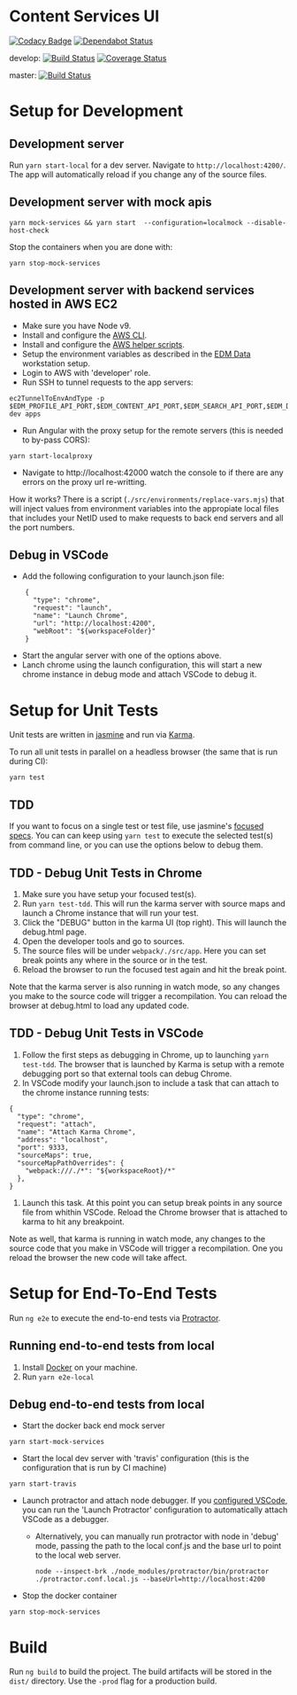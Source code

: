 # Content Services UI
[![Codacy Badge](https://api.codacy.com/project/badge/Grade/d024952d66a04338b330808b4b255048)](https://www.codacy.com/app/uw-it-edm/content-services-ui?utm_source=github.com&amp;utm_medium=referral&amp;utm_content=uw-it-edm/content-services-ui&amp;utm_campaign=Badge_Grade)
[![Dependabot Status](https://api.dependabot.com/badges/status?host=github&repo=uw-it-edm/content-services-ui)](https://dependabot.com)

develop: 
[![Build Status](https://travis-ci.org/uw-it-edm/content-services-ui.svg?branch=develop)](https://travis-ci.org/uw-it-edm/content-services-ui) [![Coverage Status](https://coveralls.io/repos/github/uw-it-edm/content-services-ui/badge.svg?branch=develop)](https://coveralls.io/github/uw-it-edm/content-services-ui?branch=develop) 

master: 
[![Build Status](https://travis-ci.org/uw-it-edm/content-services-ui.svg?branch=master)](https://travis-ci.org/uw-it-edm/content-services-ui)


# Setup for Development

## Development server

Run `yarn start-local` for a dev server. Navigate to `http://localhost:4200/`. The app will automatically reload if you change any of the source files.

## Development server with mock apis
```
yarn mock-services && yarn start  --configuration=localmock --disable-host-check
```

Stop the containers when you are done with:
```
yarn stop-mock-services
```

## Development server with backend services hosted in AWS EC2

- Make sure you have Node v9.
- Install and configure the [AWS CLI](https://aws.amazon.com/cli/).
- Install and configure the [AWS helper scripts](https://github.com/uw-it-edm/technical-operations/tree/master/aws-helper-scripts).
- Setup the environment variables as described in the [EDM Data](https://github.com/uw-it-edm/workstation-setup/tree/master/configuration/edm-team) workstation setup. 
- Login to AWS with 'developer' role.
- Run SSH to tunnel requests to the app servers:
```
ec2TunnelToEnvAndType -p $EDM_PROFILE_API_PORT,$EDM_CONTENT_API_PORT,$EDM_SEARCH_API_PORT,$EDM_DATA_API_PORT dev apps
```
- Run Angular with the proxy setup for the remote servers (this is needed to by-pass CORS):
```
yarn start-localproxy
```
- Navigate to http://localhost:42000 watch the console to if there are any errors on the proxy url re-writting.

How it works? There is a script (`./src/environments/replace-vars.mjs`) that will inject values from environment variables into the appropiate local files that includes your NetID used to make requests to back end servers and all the port numbers.

## Debug in VSCode
- Add the following configuration to your launch.json file:
```
    {
      "type": "chrome",
      "request": "launch",
      "name": "Launch Chrome",
      "url": "http://localhost:4200",
      "webRoot": "${workspaceFolder}"
    }
```
- Start the angular server with one of the options above.
- Lanch chrome using the launch configuration, this will start a new chrome instance in debug mode and attach VSCode to debug it.

# Setup for Unit Tests
Unit tests are written in [jasmine](https://jasmine.github.io) and run via [Karma](https://karma-runner.github.io). 

To run all unit tests in parallel on a headless browser (the same that is run during CI):
```
yarn test
```

## TDD
If you want to focus on a single test or test file, use jasmine's [focused specs](https://jasmine.github.io/2.1/focused_specs.html). You can can keep using `yarn test` to execute the selected test(s) from command line, or you can use the options below to debug them.

## TDD - Debug Unit Tests in Chrome
1. Make sure you have setup your focused test(s).
1. Run `yarn test-tdd`. This will run the karma server with source maps and launch a Chrome instance that will run your test.
1. Click the "DEBUG" button in the karma UI (top right). This will launch the debug.html page.
1. Open the developer tools and go to sources.
1. The source files will be under `webpack/./src/app`. Here you can set break points any where in the source or in the test.
1. Reload the browser to run the focused test again and hit the break point.

Note that the karma server is also running in watch mode, so any changes you make to the source code will trigger a recompilation. You can reload the browser at debug.html to load any updated code.

## TDD - Debug Unit Tests in VSCode
1. Follow the first steps as debugging in Chrome, up to launching `yarn test-tdd`. The browser that is launched by Karma is setup with a remote debugging port so that external tools can debug Chrome.
1. In VSCode modify your launch.json to include a task that can attach to the chrome instance running tests:
```
{
  "type": "chrome",
  "request": "attach",
  "name": "Attach Karma Chrome",
  "address": "localhost",
  "port": 9333,
  "sourceMaps": true,
  "sourceMapPathOverrides": {
    "webpack:///./*": "${workspaceRoot}/*"
  },
}
```
1. Launch this task. At this point you can setup break points in any source file from whithin VSCode. Reload the Chrome browser that is attached to karma to hit any breakpoint.

Note as well, that karma is running in watch mode, any changes to the source code that you make in VSCode will trigger a recompilation. One you reload the browser the new code will take affect.

# Setup for End-To-End Tests
Run `ng e2e` to execute the end-to-end tests via [Protractor](http://www.protractortest.org/).

## Running end-to-end tests from local

1. Install [Docker](https://docs.docker.com/docker-for-mac/install/#download-docker-for-mac) on your machine.   
  1. Run `yarn e2e-local`

## Debug end-to-end tests from local

- Start the docker back end mock server
```
yarn start-mock-services
```
- Start the local dev server with 'travis' configuration (this is the configuration that is run by CI machine)
```
yarn start-travis
```
- Launch protractor and attach node debugger. If you [configured VSCode](https://github.com/uw-it-edm/workstation-setup/tree/master/configuration/vscode), you can run the 'Launch Protractor' configuration to automatically attach VSCode as a debugger.

  - Alternatively, you can manually run protractor with node in 'debug' mode, passing the path to the local conf.js and the base url to point to the local web server.
     ```
     node --inspect-brk ./node_modules/protractor/bin/protractor ./protractor.conf.local.js --baseUrl=http://localhost:4200
     ```
- Stop the docker container
```
yarn stop-mock-services
```

# Build

Run `ng build` to build the project. The build artifacts will be stored in the `dist/` directory. Use the `-prod` flag for a production build.







